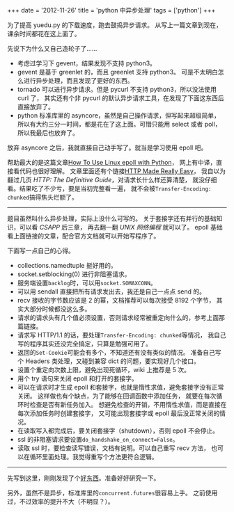 +++
date = '2012-11-26'
title = 'python 中异步处理'
tags = ['python']
+++

为了提高 yuedu.py 的下载速度，跑去鼓捣异步请求。
从写上一篇文章到现在，课余时间都花在这上面了。

先说下为什么又自己造轮子了……

+ 考虑过学习下 gevent，结果发现不支持 python3。
+ gevent 是基于 greenlet 的，而且 greenlet 支持 python3。
    可是不太明白怎么进行异步处理，而且发现了更好的东西。
+ tornado 可以进行异步请求。但是 pycurl 不支持 python3，所以没法使用 curl 了，
    其实还有个非 pycurl 的默认异步请求工具，在发现了下面这东西后直接放弃了。
+ python 标准库里的 asyncore，虽然是自己操作请求，但写起来超级简单，
    所以有大约三分一时间，都是花在了这上面。可惜只能用 select 或者 poll，
    所以我最后也放弃了。

放弃 asyncore 之后，我就直接自己动手写了。就当是学习使用 epoll 吧。

帮助最大的是这篇文章[How To Use Linux epoll with Python][use_epoll]，
网上有中译，直接看代码也很好理解。
文章里面还有个链接[HTTP Made Really Easy][http]，
我自以为翻过几页 _HTTP: The Definitive Guide_，对请求长什么样还算清楚，
就没仔细看。结果吃了不少亏，要是当初完整看一遍，
就不会被`Transfer-Encoding: chunked`搞得焦头烂额了。

------

题目虽然叫什么异步处理，实际上没什么可写的。
关于套接字还有并行的基础知识，可以看 _CSAPP_ 后三章，
再去翻一翻 _UNIX 网络编程_ 就可以了。
epoll 基础看上面链接的文章，配合官方文档就可以开始写程序了。

下面写一点自己的心得。

+ collections.namedtuple 挺好用的。
+ socket.setblocking(0) 进行非阻塞请求。
+ 服务端设置`backlog`时，可以用`socket.SOMAXCONN`。
+ 可以用 sendall 直接把所有请求发出去，我还是自己一点点 send 的。
+ recv 接收的字节数应该是 2 的幂，文档推荐可以每次接受 8192 个字节，
    其实大部分时候都没这么多。
+ 请求的请求头有几个值必须设置，否则请求经常被重定向什么的，参考上面那篇链接。
+ 请求写 HTTP/1.1 的话，要处理`Transfer-Encoding: chunked`等情况，
    我自己写的程序其实还没完全搞定，只算是勉强可用了。
+ 返回的`Set-Cookie`可能会有多个，不知道还有没有类似的情况。
    准备自己写个 Headers 类处理，又碰到兼容 dict 的问题，要实现好几个接口。
+ 设置个重定向次数上限，避免出现死循环，wiki 上推荐是 5 次。
+ 用个 try 语句来关闭 epoll 和打开的套接字。
+ 可以在请求时才生成 epoll 和套接字，也就是惰性求值，避免套接字没有正常关闭。
    这样做也有个缺点，为了能够在回调函数中添加任务，
    就要在每次循环时检查是否有新任务加入。
    想避免检查的开销，不用惰性求值，而是直接在每次添加任务时创建套接字，
    又可能出现套接字或 epoll 最后没正常关闭的情况。
+ 在读取写入都完成后，要关闭套接字（shutdown），否则 epoll 不会停止。
+ ssl 的非阻塞请求要设置`do_handshake_on_connect=False`。
+ 读取 ssl 时，要检查读写错误，文档有说明。可以自己重写 recv 方法，
    也可以在循环里面处理。我觉得重写个方法更符合逻辑。

------

先写到这里，刚刚发现了个[好东西][tulip]。准备好好研究一下。

另外，虽然不是异步，标准库里的`concurrent.futures`很容易上手。
之前使用过，不过效率的提升不大（不明显？）。

[use_epoll]: http://scotdoyle.com/python-epoll-howto.html
[http]: http://www.jmarshall.com/easy/http/
[tulip]: http://code.google.com/p/tulip/
